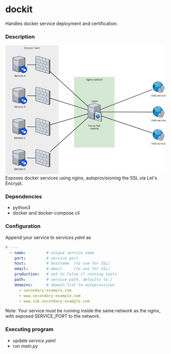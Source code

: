 # dockit

Handles docker service deployment and certification.

### Description

![Alt text](diagram.png)
Exposes docker services using nginx, autoprovisioning the SSL via Let's Encrypt.

### Dependencies

* python3
* docker and docker-compose cli

### Configuration
Append your service to *services.yaml* as
```yaml
# ----
  - name:         # unique service name
    port:         # service port
    host:         # hostname  (to use for SSL)
    email:        # email     (to use for SSL)
    production:   # set to false if running tests
    path:         # service path, defaults to /
    domains:      # domain list to autoprovision
      - secondary-example.com
      - www.secondary-example.com
      - www.sub.secondary-example.com
```
Note: Your service must be running inside the same network as the nginx, with exposed SERVICE_PORT to the network.

### Executing program

* update *service.yaml*
* run *main.py*
